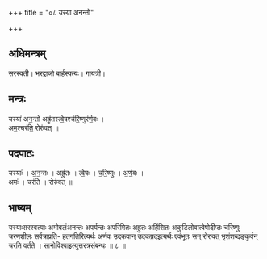+++
title = "०८ यस्या अनन्तो"

+++
## अधिमन्त्रम्
सरस्वती। भरद्वाजो बार्हस्पत्यः। गायत्री।

## मन्त्रः
यस्या॑ अन॒न्तो अह्रु॑तस्त्वे॒षश्च॑रि॒ष्णुर॑र्ण॒वः ।  
अम॒श्चर॑ति॒ रोरु॑वत् ॥

## पदपाठः
यस्याः॑ । अ॒न॒न्तः । अह्रु॑तः । त्वे॒षः । च॒रि॒ष्णुः । अ॒र्ण॒वः ।  
अमः॑ । चर॑ति । रोरु॑वत् ॥

## भाष्यम्
यस्याःसरस्वत्याः अमोबलंअनन्तः अपर्यन्तः अपरिमितः अह्रुतः अहिंसितः अकुटिलोवात्वेषोदीप्तः चरिष्णुः चरणशीलः सर्वत्राप्रति- हतगतिरित्यर्थः अर्णवः उदकवान् उदकप्रदइत्यर्थः एवंभूतः सन् रोरुवत् भृशंशब्दङ्कुर्वन् चरति वर्तते । सानोविश्वाइत्युत्तरत्रसंबन्धः ॥ ८ ॥